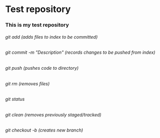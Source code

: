 # Test repository
### This is my test repository
###### git add (adds files to index to be committed)
###### git commit -m "Description" (records changes to be pushed from index)
###### git push (pushes code to directory)
###### git rm (removes files)
###### git status
###### git clean (removes previously staged/tracked)
###### git checkout -b (creates new branch)